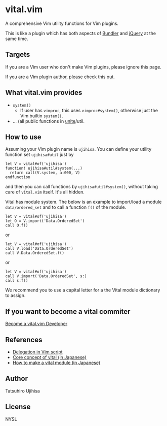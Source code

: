 # vital.vim

A comprehensive Vim utility functions for Vim plugins.

This is like a plugin which has both aspects of [Bundler](http://gembundler.com/) and [jQuery](http://jquery.com/) at the same time.

## Targets

If you are a Vim user who don't make Vim plugins, please ignore this page.

If you are a Vim plugin author, please check this out.

## What vital.vim provides

* `system()`
    * If user has `vimproc`, this uses `vimproc#system()`, otherwise just the Vim builtin `system()`.
* ... (all public functions in [unite](https://github.com/Shougo/unite.vim)/util.

## How to use

Assuming your Vim plugin name is `ujihisa`. You can define your utility function set `ujihisa#util` just by

    let V = vital#of('ujihisa')
    function! ujihisa#util#system(...)
      return call(V.system, a:000, V)
    endfunction

and then you can call functions by `ujihisa#util#system()`, without taking care of `vital.vim` itself. It's all hidden.

Vital has module system. The below is an example to import/load a module `data/ordered_set` and to call a function `f()` of the module.

    let V = vital#of('ujihisa')
    let O = V.import('Data.OrderedSet')
    call O.f()

or

    let V = vital#of('ujihisa')
    call V.load('Data.OrderedSet')
    call V.Data.OrderedSet.f()

or

    let V = vital#of('ujihisa')
    call V.import('Data.OrderedSet', s:)
    call s:f()

We recommend you to use a capital letter for a the Vital module dictionary to assign.

## If you want to become a vital commiter
[Become a vital.vim Developer](https://github.com/vim-jp/vital.vim/wiki/Become-a-vital.vim-Developer)

## References

* [Delegation in Vim script](http://ujihisa.blogspot.com/2011/02/delegation-in-vim-script.html)
* [Core concept of vital (in Japanese)](http://d.hatena.ne.jp/thinca/20110310/1299768323)
* [How to make a vital module (in Japanese)](http://d.hatena.ne.jp/thinca/20110311/1299769233)

## Author

Tatsuhiro Ujihisa

## License

NYSL
